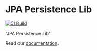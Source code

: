 # JPA Persistence Lib

[![CI Build](https://github.com/axonivy-market/persistence-utils/actions/workflows/ci.yml/badge.svg)](https://github.com/axonivy-market/persistence-utils/actions/workflows/ci.yml)

"JPA Persistence Lib"

Read our [documentation](persistence-utils-product/README.md).
